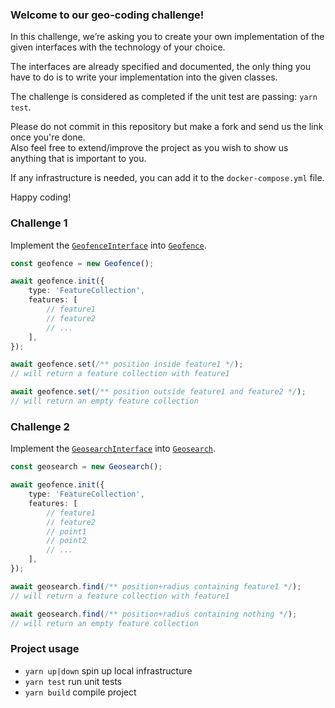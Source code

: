 ### Welcome to our geo-coding challenge!

In this challenge, we’re asking you to create your own implementation of the given interfaces with the technology of your choice.

The interfaces are already specified and documented, the only thing you have to do is to write your implementation into the given classes.

The challenge is considered as completed if the unit test are passing: `yarn test`.

Please do not commit in this repository but make a fork and send us the link once you're done.  
Also feel free to extend/improve the project as you wish to show us anything that is important to you.

If any infrastructure is needed, you can add it to the `docker-compose.yml` file.

Happy coding!

### Challenge 1

Implement the [`GeofenceInterface`](src/geofence-interface.ts) into [`Geofence`](src/geofence.ts).

```typescript
const geofence = new Geofence();

await geofence.init({
    type: 'FeatureCollection',
    features: [
        // feature1
        // feature2
        // ...
    ],
});

await geofence.set(/** position inside feature1 */);
// will return a feature collection with feature1

await geofence.set(/** position outside feature1 and feature2 */);
// will return an empty feature collection
```

### Challenge 2

Implement the [`GeosearchInterface`](src/geosearch-interface.ts) into [`Geosearch`](src/geosearch.ts).

```typescript
const geosearch = new Geosearch();

await geofence.init({
    type: 'FeatureCollection',
    features: [
        // feature1
        // feature2
        // point1
        // point2
        // ...
    ],
});

await geosearch.find(/** position+radius containing feature1 */);
// will return a feature collection with feature1

await geosearch.find(/** position+radius containing nothing */);
// will return an empty feature collection
```

### Project usage

-   `yarn up|down` spin up local infrastructure
-   `yarn test` run unit tests
-   `yarn build` compile project
